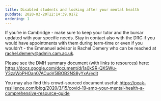 ```yaml
---
title: Disabled students and looking after your mental health
pubdate: 2020-03-20T22:14:39.917Z
ordering: 1
---
```

If you’re in Cambridge - make sure to keep your tutor and the bursar updated with your specific needs. Stay in contact also with the DRC if you would have appointments with them during term-time or even if you wouldn’t - the Emmanuel advisor is Rachel Demery who can be reached at rachel.demery@admin.cam.ac.uk. 

Please see the DMH summary document (with links to resources) here: https://docs.google.com/document/d/1a0kSR-QXSWu-Y3zaWoPHOan07ACuoV5IBOB2NS8yYxA/edit

You may also find this crowd-sourced document useful: https://peak-resilience.com/blog/2020/3/15/covid-19-amp-your-mental-health-a-comprehensive-resource-guide
